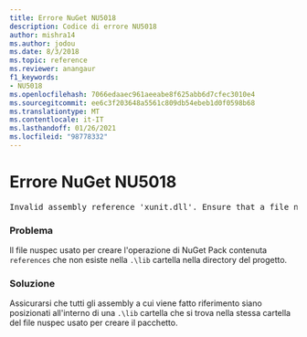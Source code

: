```yaml
---
title: Errore NuGet NU5018
description: Codice di errore NU5018
author: mishra14
ms.author: jodou
ms.date: 8/3/2018
ms.topic: reference
ms.reviewer: anangaur
f1_keywords:
- NU5018
ms.openlocfilehash: 7066edaaec961aeeabe8f625abb6d7cfec3010e4
ms.sourcegitcommit: ee6c3f203648a5561c809db54ebeb1d0f0598b68
ms.translationtype: MT
ms.contentlocale: it-IT
ms.lasthandoff: 01/26/2021
ms.locfileid: "98778332"
---
```

# <a name="nuget-error-nu5018"></a>Errore NuGet NU5018
<pre>Invalid assembly reference 'xunit.dll'. Ensure that a file named 'xunit.dll' exists in the lib directory.</pre>

### <a name="issue"></a>Problema

Il file nuspec usato per creare l'operazione di NuGet Pack contenuta `references` che non esiste nella `.\lib` cartella nella directory del progetto.


### <a name="solution"></a>Soluzione

Assicurarsi che tutti gli assembly a cui viene fatto riferimento siano posizionati all'interno di una `.\lib` cartella che si trova nella stessa cartella del file nuspec usato per creare il pacchetto.

